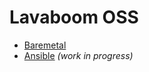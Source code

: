 # Lavaboom OSS

 - [Baremetal](baremetal/README.md)
 - [Ansible](ansible/README.md) _(work in progress)_